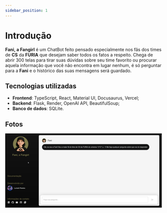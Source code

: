 ```yaml
---
sidebar_position: 1
---
```


# Introdução
**Fani, a Fangirl** é um ChatBot feito pensado especialmente nos fãs dos times de **CS** da **FURIA** que desejam saber todos os fatos a respeito. Chega de abrir 300 telas para tirar suas dúvidas sobre seu time favorito ou procurar aquela informação que você não encontra em lugar nenhum, é só perguntar para a **Fani** e o histórico das suas mensagens será guardado.

## Tecnologias utilizadas
- **Frontend**: TypeScript, React, Material UI, Docusaurus, Vercel;
- **Backend**: Flask, Render, OpenAI API, BeautifulSoup;
- **Banco de dados**: SQLite.

## Fotos
![Exemplo de interação 1](./assets/2_screenshot.png)